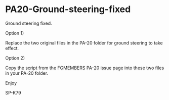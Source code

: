 # PA20-Ground-steering-fixed
Ground steering fixed.

Option 1)

Replace the two original files in the PA-20 folder for ground steering to take effect.

Option 2)

Copy the script from the FGMEMBERS PA-20 issue page into these two files in your PA-20 folder.

Enjoy

SP-K79
